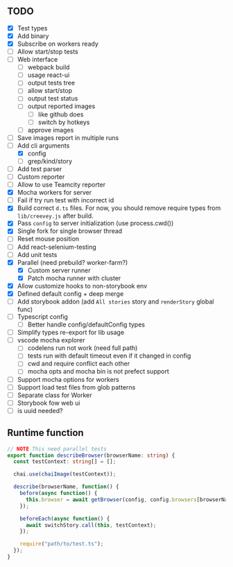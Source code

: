 ## TODO

- [x] Test types
- [x] Add binary
- [x] Subscribe on workers ready
- [ ] Allow start/stop tests
- [ ] Web interface
  - [ ] webpack build
  - [ ] usage react-ui
  - [ ] output tests tree
  - [ ] allow start/stop
  - [ ] output test status
  - [ ] output reported images
    - [ ] like github does
    - [ ] switch by hotkeys
  - [ ] approve images
- [ ] Save images report in multiple runs
- [ ] Add cli arguments
  - [x] config
  - [ ] grep/kind/story
- [ ] Add test parser
- [ ] Custom reporter
- [ ] Allow to use Teamcity reporter
- [x] Mocha workers for server
- [ ] Fail if try run test with incorrect id
- [x] Build correct `d.ts` files. For now, you should remove require types from `lib/creevey.js` after build.
- [x] Pass `config` to server initialization (use process.cwd())
- [x] Single fork for single browser thread
- [ ] Reset mouse position
- [ ] Add react-selenium-testing
- [ ] Add unit tests
- [x] Parallel (need prebuild? worker-farm?)
  - [x] Custom server runner
  - [x] Patch mocha runner with cluster
- [x] Allow customize hooks to non-storybook env
- [x] Defined default config + deep merge
- [ ] Add storybook addon (add `All stories` story and `renderStory` global func)
- [ ] Typescript config
  - [ ] Better handle config/defaultConfig types
- [ ] Simplify types re-export for lib usage
- [ ] vscode mocha explorer
  - [ ] codelens run not work (need full path)
  - [ ] tests run with default timeout even if it changed in config
  - [ ] cwd and require conflict each other
  - [ ] mocha opts and mocha bin is not prefect support
- [ ] Support mocha options for workers
- [ ] Support load test files from glob patterns
- [ ] Separate class for Worker
- [ ] Storybook fow web ui
- [ ] is uuid needed?

## Runtime function

```ts
// NOTE This need parallel tests
export function describeBrowser(browserName: string) {
  const testContext: string[] = [];

  chai.use(chaiImage(testContext));

  describe(browserName, function() {
    before(async function() {
      this.browser = await getBrowser(config, config.browsers[browserName]);
    });

    beforeEach(async function() {
      await switchStory.call(this, testContext);
    });

    require("path/to/test.ts");
  });
}
```
